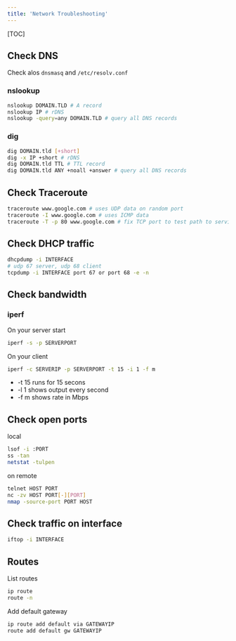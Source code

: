 ```yaml
---
title: 'Network Troubleshooting'
---
```


[TOC]

## Check DNS

Check alos `dnsmasq` and `/etc/resolv.conf`

### nslookup
```bash
nslookup DOMAIN.TLD # A record
nslookup IP # rDNS
nslookup -query=any DOMAIN.TLD # query all DNS records
```

### dig
```bash
dig DOMAIN.tld [+short]
dig -x IP +short # rDNS
dig DOMAIN.tld TTL # TTL record
dig DOMAIN.tld ANY +noall +answer # query all DNS records
```

## Check Traceroute
```bash
traceroute www.google.com # uses UDP data on random port
traceroute -I www.google.com # uses ICMP data
traceroute -T -p 80 www.google.com # fix TCP port to test path to services to bypass firewalls
```

## Check DHCP traffic
```bash
dhcpdump -i INTERFACE
# udp 67 server, udp 68 client
tcpdump -i INTERFACE port 67 or port 68 -e -n
```

## Check bandwidth

### iperf

On your server start
```bash
iperf -s -p SERVERPORT
```
On your client 
```bash
iperf -c SERVERIP -p SERVERPORT -t 15 -i 1 -f m
```
- -t 15 runs for 15 secons
- -l 1 shows output every second
- -f m shows rate in Mbps

## Check open ports
local
```bash
lsof -i :PORT
ss -tan
netstat -tulpen
```
on remote
```bash
telnet HOST PORT
nc -zv HOST PORT[-][PORT]
nmap -source-port PORT HOST
```

## Check traffic on interface
```bash
iftop -i INTERFACE
```

## Routes
List routes
```bash
ip route
route -n
```
Add default gateway
```bash
ip route add default via GATEWAYIP
route add default gw GATEWAYIP
```
